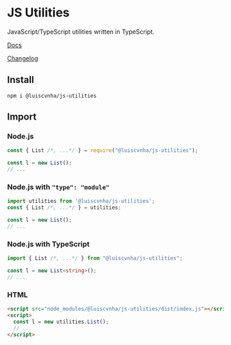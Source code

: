 # JS Utilities

JavaScript/TypeScript utilities written in TypeScript.

[Docs](https://github.com/luiscvnha/js-utilities/wiki)

[Changelog](https://github.com/luiscvnha/js-utilities/releases)

## Install
```
npm i @luiscvnha/js-utilities
```

## Import

### Node.js
```js
const { List /*, ...*/ } = require("@luiscvnha/js-utilities");

const l = new List();
// ...
```

### Node.js with `"type": "module"`
```js
import utilities from '@luiscvnha/js-utilities';
const { List /*, ...*/ } = utilities;

const l = new List();
// ...
```

### Node.js with TypeScript
```ts
import { List /*, ...*/ } from "@luiscvnha/js-utilities";

const l = new List<string>();
// ...
```

### HTML
```html
<script src="node_modules/@luiscvnha/js-utilities/dist/index.js"></script>
<script>
  const l = new utilities.List();
  // ...
</script>
```
